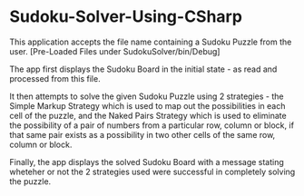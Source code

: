 # Sudoku-Solver-Using-CSharp

This application accepts the file name containing a Sudoku Puzzle from the user. [Pre-Loaded Files under SudokuSolver/bin/Debug]


The app first displays the Sudoku Board in the initial state - as read and processed from this file.

It then attempts to solve the given Sudoku Puzzle using 2 strategies - the Simple Markup Strategy which is used to map out the possibilities in each cell of the puzzle, and the Naked Pairs Strategy which is used to eliminate the possibility of a pair of numbers from a particular row, column or block, if that same pair exists as a possibility in two other cells of the same row, column or block.

Finally, the app displays the solved Sudoku Board with a message stating wheteher or not the 2 strategies used were successful in completely solving the puzzle.
